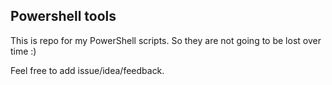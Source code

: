## Powershell tools

This is repo for my PowerShell scripts. So they are not going to be lost over time :)

Feel free to add issue/idea/feedback.